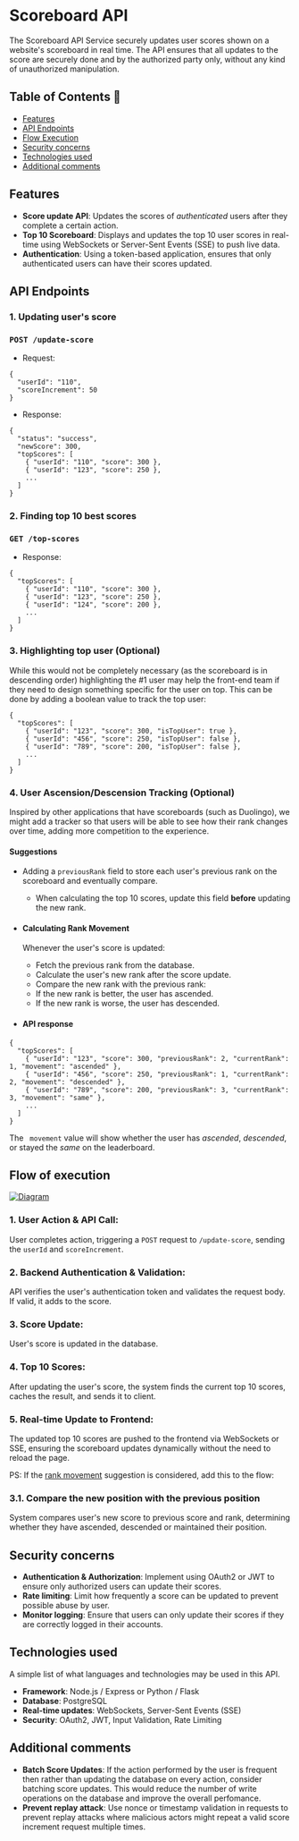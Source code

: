 # Scoreboard API
The Scoreboard API Service securely updates user scores shown on a website's scoreboard in real time. The API ensures that all updates to the score are securely done and by the authorized party only, without any kind of unauthorized manipulation.

## Table of Contents 📝

- [Features](#features)
- [API Endpoints](#api-endpoints)
- [Flow Execution](#flow-of-execution)
- [Security concerns](#security-concerns)
- [Technologies used](#technologies-used)
- [Additional comments](#additional-comments)


## Features
- **Score update API**:  Updates the scores of *authenticated* users after they complete a certain action.
- **Top 10 Scoreboard**: Displays and updates the top 10 user scores in real-time using WebSockets or Server-Sent Events (SSE) to push live data.
- **Authentication**: Using a token-based application, ensures that only authenticated users can have their scores updated.

## API Endpoints
### 1. Updating user's score
### ``POST /update-score``
- Request:
```
{
  "userId": "110",
  "scoreIncrement": 50
}
```
- Response:
```
{
  "status": "success",
  "newScore": 300,
  "topScores": [
    { "userId": "110", "score": 300 },
    { "userId": "123", "score": 250 },
    ...
  ]
}
```
### 2. Finding top 10 best scores
### ``GET /top-scores``
- Response:
```
{
  "topScores": [
    { "userId": "110", "score": 300 },
    { "userId": "123", "score": 250 },
    { "userId": "124", "score": 200 },
    ...
  ]
}
```


### 3. Highlighting top user (Optional)
While this would not be completely necessary (as the scoreboard is in descending order) highlighting the #1 user may help the front-end team if they need to design something specific for the user on top. This can be done by adding a boolean value to track the top user:
```
{
  "topScores": [
    { "userId": "123", "score": 300, "isTopUser": true },
    { "userId": "456", "score": 250, "isTopUser": false },
    { "userId": "789", "score": 200, "isTopUser": false },
    ...
  ]
}
```

### 4. User Ascension/Descension Tracking (Optional)
Inspired by other applications that have scoreboards (such as Duolingo), we might add a tracker so that users will be able to see how their rank changes over time, adding more competition to the experience.
#### Suggestions
- Adding a ``previousRank`` field to store each user's previous rank on the scoreboard and eventually compare.
    - When calculating the top 10 scores, update this field **before** updating the new rank.

-  #### Calculating Rank Movement
    Whenever the user's score is updated:
    - Fetch the previous rank from the database.
    - Calculate the user's new rank after the score update.
    - Compare the new rank with the previous rank:
    - If the new rank is better, the user has ascended.
    - If the new rank is worse, the user has descended.

- #### API response
```
{
  "topScores": [
    { "userId": "123", "score": 300, "previousRank": 2, "currentRank": 1, "movement": "ascended" },
    { "userId": "456", "score": 250, "previousRank": 1, "currentRank": 2, "movement": "descended" },
    { "userId": "789", "score": 200, "previousRank": 3, "currentRank": 3, "movement": "same" },
    ...
  ]
}
```
The `` movement`` value will show whether the user has *ascended*, *descended*, or stayed the *same* on the leaderboard.

## Flow of execution
 [![Diagram](diagram-for-scoreboard.png)](src\problem6\diagram-for-scoreboard.png)

### 1. User Action & API Call:
User completes action, triggering a ``POST`` request to ``/update-score``, sending the ``userId`` and ``scoreIncrement``.

### 2. Backend Authentication & Validation:
API verifies the user's authentication token and validates the request body. If valid, it adds to the score.

### 3. Score Update:
User's score is updated in the database.

### 4. Top 10 Scores:
After updating the user's score, the system finds the current top 10 scores, caches the result, and sends it to client.

### 5. Real-time Update to Frontend:
The updated top 10 scores are pushed to the frontend via WebSockets or SSE, ensuring the scoreboard updates dynamically without the need to reload the page.

PS:
If the [rank movement](#4-user-ascensiondescension-tracking-optional) suggestion is considered, add this to the flow:
### 3.1. Compare the new position with the previous position
System compares user's new score to previous score and rank, determining whether they have ascended, descended or maintained their position.

## Security concerns
- **Authentication & Authorization**:
Implement using OAuth2 or JWT to ensure only authorized users can update their scores.
- **Rate limiting**: Limit how frequently a score can be updated to prevent possible abuse by user.
- **Monitor logging**: Ensure that users can only update their scores if they are correctly logged in their accounts.

## Technologies used 
A simple list of what languages and technologies may be used in this API.
- **Framework**: Node.js / Express or Python / Flask
- **Database**: PostgreSQL
- **Real-time updates**: WebSockets, Server-Sent Events (SSE)
- **Security**: OAuth2, JWT, Input Validation, Rate Limiting

## Additional comments
- **Batch Score Updates**: If the action performed by the user is frequent then rather than updating the database on every action, consider batching score updates. This would reduce the number of write operations on the database and improve the overall perfomance.
- **Prevent replay attack**: Use nonce or timestamp validation in requests to prevent replay attacks where malicious actors might repeat a valid score increment request multiple times.



